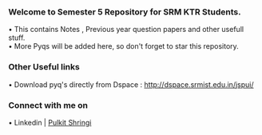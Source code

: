 
### Welcome to Semester 5 Repository for SRM KTR Students.
• This contains Notes , Previous year question papers and other usefull stuff.<br>
• More Pyqs will be added here, so don't forget to star this repository.
### Other Useful links 
• Download pyq's directly from Dspace : http://dspace.srmist.edu.in/jspui/
### Connect with me on
• Linkedin | [Pulkit Shringi](https://www.linkedin.com/in/pulkitshringi/)

